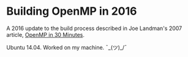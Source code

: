 # Building OpenMP in 2016
A 2016 update to the build process described in Joe Landman's 2007 article, [OpenMP in 30 Minutes](http://www.linux-mag.com/id/4609/).

Ubuntu 14.04. Worked on my machine. ¯\_(ツ)_/¯
